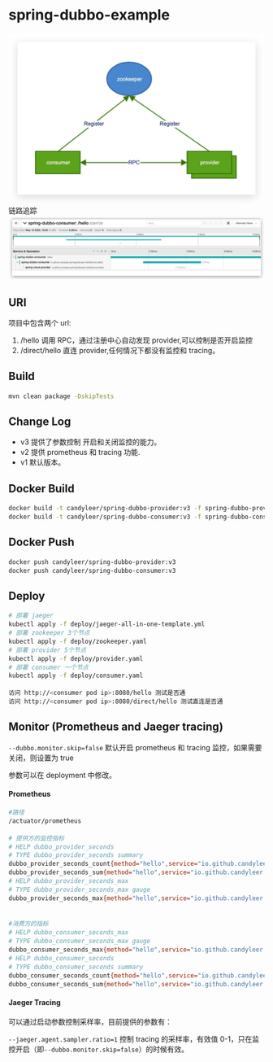 # spring-dubbo-example
![](./image.jpg)
链路追踪
![](./trace.jpg)
## URI
项目中包含两个 url:
1. /hello 调用 RPC，通过注册中心自动发现 provider,可以控制是否开启监控
2. /direct/hello 直连 provider,任何情况下都没有监控和 tracing。

## Build
```bash
mvn clean package -DskipTests
```
## Change Log
 * v3 提供了参数控制 开启和关闭监控的能力。
 * v2 提供 prometheus 和 tracing 功能.
 * v1 默认版本。

## Docker Build
```bash
docker build -t candyleer/spring-dubbo-provider:v3 -f spring-dubbo-provider/Dockerfile  ./spring-dubbo-provider/
docker build -t candyleer/spring-dubbo-consumer:v3 -f spring-dubbo-consumer/Dockerfile  ./spring-dubbo-consumer/

```

## Docker Push
```bash
docker push candyleer/spring-dubbo-provider:v3
docker push candyleer/spring-dubbo-consumer:v3
```

## Deploy
```bash
# 部署 jaeger
kubectl apply -f deploy/jaeger-all-in-one-template.yml
# 部署 zookeeper 3个节点
kubectl apply -f deploy/zookeeper.yaml
# 部署 provider 5个节点
kubectl apply -f deploy/provider.yaml
# 部署 consumer 一个节点
kubectl apply -f deploy/consumer.yaml

访问 http://<consumer pod ip>:8080/hello 测试是否通
访问 http://<consumer pod ip>:8080/direct/hello 测试直连是否通
```
## Monitor (Prometheus and Jaeger tracing)

`--dubbo.monitor.skip=false` 默认开启 prometheus 和 tracing 监控，如果需要关闭，则设置为 true

参数可以在 deployment 中修改。
#### Prometheus 
```bash
#路径
/actuator/prometheus

# 提供方的监控指标
# HELP dubbo_provider_seconds  
# TYPE dubbo_provider_seconds summary
dubbo_provider_seconds_count{method="hello",service="io.github.candyleer.springdubboapi.HelloService",} 21.0
dubbo_provider_seconds_sum{method="hello",service="io.github.candyleer.springdubboapi.HelloService",} 0.157680316
# HELP dubbo_provider_seconds_max  
# TYPE dubbo_provider_seconds_max gauge
dubbo_provider_seconds_max{method="hello",service="io.github.candyleer.springdubboapi.HelloService",} 0.077624181


#消费方的指标
# HELP dubbo_consumer_seconds_max  
# TYPE dubbo_consumer_seconds_max gauge
dubbo_consumer_seconds_max{method="hello",service="io.github.candyleer.springdubboapi.HelloService",} 0.334864448
# HELP dubbo_consumer_seconds  
# TYPE dubbo_consumer_seconds summary
dubbo_consumer_seconds_count{method="hello",service="io.github.candyleer.springdubboapi.HelloService",} 21.0
dubbo_consumer_seconds_sum{method="hello",service="io.github.candyleer.springdubboapi.HelloService",} 0.69077555

```

#### Jaeger Tracing

可以通过启动参数控制采样率，目前提供的参数有：

`--jaeger.agent.sampler.ratio=1` 控制 tracing 的采样率，有效值 0-1，只在监控开启（即`--dubbo.monitor.skip=false`）的时候有效。

